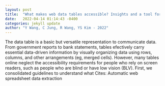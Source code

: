 ```yaml
---
layout: post
title:  "What makes web data tables accessible? Insights and a tool for rendering accessible tables for people with visual impairments"
date:   2022-04-14 01:14:43 -0400
categories: jekyll update
author: "Y Wang, C Jung, R Wang, YS Kim - 2022"
---
```

The data table is a basic but versatile representation to communicate data. From government reports to bank statements, tables efectively carry essential data-driven information by visually organizing data using rows, columns, and other arrangements (eg, merged cells). However, many tables online neglect the accessibility requirements for people who rely on screen readers, such as people who are blind or have low vision (BLV). First, we consolidated guidelines to understand what Cites: Automatic web spreadsheet data extraction